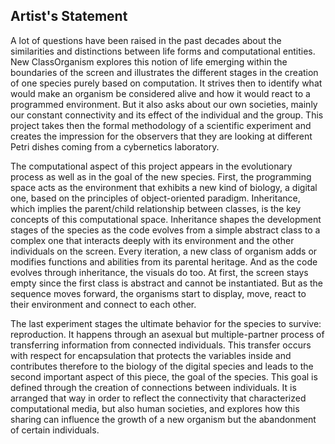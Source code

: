 ## Artist's Statement

A lot of questions have been raised in the past decades about the similarities and distinctions between life forms and computational entities. New ClassOrganism explores this notion of life emerging within the boundaries of the screen and illustrates the different stages in the creation of one species purely based on computation. It strives then to identify what would make an organism be considered alive and how it would react to a programmed environment. But it also asks about our own societies, mainly our constant connectivity and its effect of the individual and the group. This project takes then the formal methodology of a scientific experiment and creates the impression for the observers that they are looking at different Petri dishes coming from a cybernetics laboratory.

The computational aspect of this project appears in the evolutionary process as well as in the goal of the new species. First, the programming space acts as the environment that exhibits a new kind of biology, a digital one, based on the principles of object-oriented paradigm. Inheritance, which implies the parent/child relationship between classes, is the key concepts of this computational space. Inheritance shapes the development stages of the species as the code evolves from a simple abstract class to a complex one that interacts deeply with its environment and the other individuals on the screen. Every iteration, a new class of organism adds or modifies functions and abilities from its parental heritage. And as the code evolves through inheritance, the visuals do too. At first, the screen stays empty since the first class is abstract and cannot be instantiated. But as the sequence moves forward, the organisms start to display, move, react to their environment and connect to each other. 

The last experiment stages the ultimate behavior for the species to survive: reproduction. It happens through an asexual but multiple-partner process of transferring information from connected individuals. This transfer occurs with respect for encapsulation that protects the variables inside and contributes therefore to the biology of the digital species and leads to the second important aspect of this piece, the goal of the species. This goal is defined through the creation of connections between individuals. It is arranged that way in order to reflect the connectivity that characterized computational media, but also human societies, and explores how this sharing can influence the growth of a new organism but the abandonment of certain individuals.
